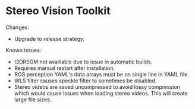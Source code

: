 # Stereo Vision Toolkit

Changes:
- Upgrade to release strategy.

Known issues:
- I3DRSGM not availiable due to issue in automatic builds.
- Requires manual restart after installation.
- ROS perception YAML's data arrays must be on single line in YAML file.
- WLS filter causes speckle filter to sometimes be disabled.
- Stereo videos are saved uncompressed to avoid lossy compression which would cause issues when loading stereo videos. This will create large file sizes.